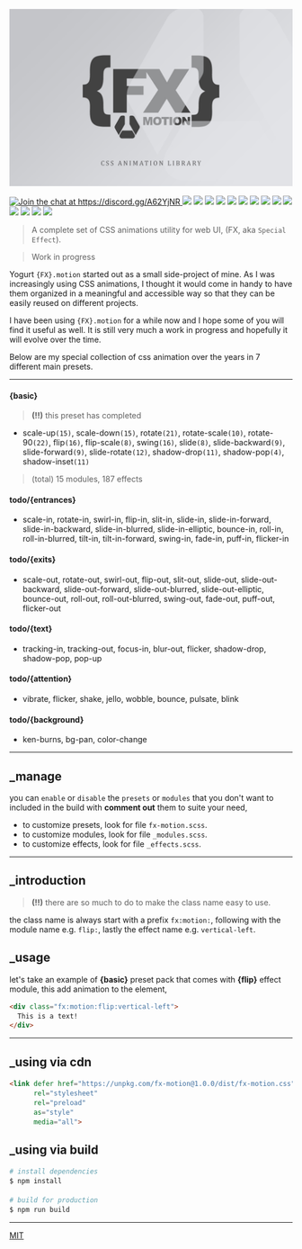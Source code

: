 <p align="center">
  <img src="assets/promo.jpg" height="auto" width="auto">
</p>

<p align="left">
  <a href="https://discord.gg/A62YjNR" 
     target="_blank">
    <img title="Join the chat at https://discord.gg/A62YjNR" 
         src="https://img.shields.io/badge/DISCORD-JOIN_CHANNEL_%E2%86%92-7289da.svg?style=flat">
  </a>
  <img src="https://badgen.net/github/release/yogurt-foundation/fx-motion">
  <img src="https://badgen.net/github/releases/yogurt-foundation/fx-motion">
  <img src="https://badgen.net/github/branches/yogurt-foundation/fx-motion">
  <img src="https://badgen.net/npm/dw/fx-motion">
  <img src="https://badgen.net/npm/dm/fx-motion">
  <img src="https://badgen.net/npm/dy/fx-motion">
  <img src="https://badgen.net/github/forks/yogurt-foundation/fx-motion">
  <img src="https://badgen.net/github/stars/yogurt-foundation/fx-motion">
  <img src="https://badgen.net/github/watchers/yogurt-foundation/fx-motion">
  <img src="https://badgen.net/github/tag/yogurt-foundation/fx-motion">
  <img src="https://badgen.net/github/commits/yogurt-foundation/fx-motion">
  <img src="https://badgen.net/github/last-commit/yogurt-foundation/fx-motion">
  <img src="https://badgen.net/github/contributors/yogurt-foundation/fx-motion">
  <img src="https://badgen.net/github/license/yogurt-foundation/fx-motion">
</p>

> A complete set of CSS animations utility for web UI, (FX, aka `Special Effect`).

> Work in progress

Yogurt `{FX}.motion` started out as a small side-project of mine. As I was increasingly using CSS animations, I thought it would come in handy to have them organized in a meaningful and accessible way so that they can be easily reused on different projects.

I have been using `{FX}.motion` for a while now and I hope some of you will find it useful as well. It is still very much a work in progress and hopefully it will evolve over the time.

Below are my special collection of css animation over the years in 7 different main presets.

---

#### {basic}

> **(!!)** this preset has completed

- scale-up`(15)`, scale-down`(15)`, rotate`(21)`, rotate-scale`(10)`, rotate-90`(22)`, flip`(16)`, flip-scale`(8)`, swing`(16)`, slide`(8)`, slide-backward`(9)`, slide-forward`(9)`, slide-rotate`(12)`, shadow-drop`(11)`, shadow-pop`(4)`, shadow-inset`(11)`

> (total) 15 modules, 187 effects

#### todo/{entrances}

- scale-in, rotate-in, swirl-in, flip-in, slit-in, slide-in, slide-in-forward, slide-in-backward, slide-in-blurred, slide-in-elliptic, bounce-in, roll-in, roll-in-blurred, tilt-in, tilt-in-forward, swing-in, fade-in, puff-in, flicker-in

#### todo/{exits}

- scale-out, rotate-out, swirl-out, flip-out, slit-out, slide-out, slide-out-backward, slide-out-forward, slide-out-blurred, slide-out-elliptic, bounce-out, roll-out, roll-out-blurred, swing-out, fade-out, puff-out, flicker-out

#### todo/{text}

- tracking-in, tracking-out, focus-in, blur-out, flicker, shadow-drop, shadow-pop, pop-up

#### todo/{attention}

- vibrate, flicker, shake, jello, wobble, bounce, pulsate, blink

#### todo/{background}

- ken-burns, bg-pan, color-change

---

## _manage

you can `enable` or `disable` the `presets` or `modules` that you don't want to included in the build with **comment out** them to suite your need,

- to customize presets, look for file `fx-motion.scss`.
- to customize modules, look for file `_modules.scss`.
- to customize effects, look for file `_effects.scss`.

---

## _introduction

> **(!!)** there are so much to do to make the class name easy to use.

the class name is always start with a prefix `fx:motion:`, following with the module name e.g. `flip:`, lastly the effect name e.g. `vertical-left`.

## _usage

let's take an example of **{basic}** preset pack that comes with **{flip}** effect module, this add animation to the element,

```html
<div class="fx:motion:flip:vertical-left">
  This is a text!
</div>
```

---

## _using via cdn

```html
<link defer href="https://unpkg.com/fx-motion@1.0.0/dist/fx-motion.css" 
      rel="stylesheet"
      rel="preload"
      as="style"
      media="all">
```

## _using via build

``` bash
# install dependencies
$ npm install

# build for production
$ npm run build
```

---

[MIT](https://github.com/yogurt-foundation/fx-motion/blob/master/LICENSE)


